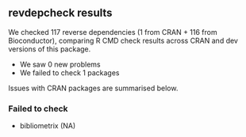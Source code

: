 ## revdepcheck results

We checked 117 reverse dependencies (1 from CRAN + 116 from Bioconductor), comparing R CMD check results across CRAN and dev versions of this package.

 * We saw 0 new problems
 * We failed to check 1 packages

Issues with CRAN packages are summarised below.

### Failed to check

* bibliometrix (NA)
